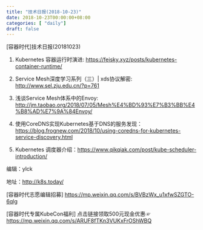 ```yaml
--- 
title: "技术日报(2018-10-23)" 
date: 2018-10-23T00:00:00+08:00
categories: [ "daily"]
draft: false
---
```

[容器时代]技术日报(20181023)

1. Kubernetes 容器运行时演进: <https://feisky.xyz/posts/kubernetes-container-runtime/>

2. Service Mesh深度学习系列（三）| xds协议解密: 
<http://www.sel.zju.edu.cn/?p=761>

3. 浅谈Service Mesh体系中的Envoy: <http://jm.taobao.org/2018/07/05/Mesh%E4%BD%93%E7%B3%BB%E4%B8%AD%E7%9A%84Envoy/>

4. 使用CoreDNS实现Kubernetes基于DNS的服务发现：<https://blog.frognew.com/2018/10/using-coredns-for-kubernetes-service-discovery.html>

5. Kubernetes 调度器介绍：<https://www.qikqiak.com/post/kube-scheduler-introduction/>

编辑：ylck

地址：http://k8s.today/

[容器时代志愿编辑招募] https://mp.weixin.qq.com/s/BVBzWx_u1xfwSZGTO-6qlg 

[容器时代专属KubeCon福利] 点击链接领取500元现金优惠☞ https://mp.weixin.qq.com/s/ARUF8fTKn3VUKxFrOShWBQ
